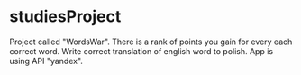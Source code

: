 # studiesProject
Project called "WordsWar". There is a rank of points you gain for every each correct word. Write correct translation of english word to polish. App is using API "yandex". 
